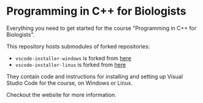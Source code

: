 # Programming in C++ for Biologists

Everything you need to get started for the course "Programming in C++ for Biologists".

This repository hosts submodules of forked repositories:
- `vscode-installer-windows` is forked from [here](https://github.com/HHildenbrandt/uwp_vscode_setup)
- `vscode-installer-linux` is forked from [here](https://github.com/ClaireGuerin/bash-install-vscode)

They contain code and instructions for installing and setting up Visual Studio Code for the course, on Windows or Linux.

Checkout the website for more information.
